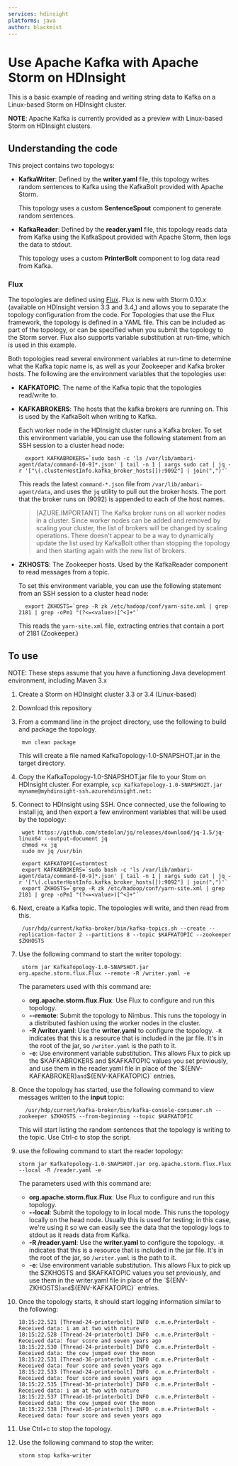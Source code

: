 ```yaml
---
services: hdinsight
platforms: java
author: blackmist
---
```


# Use Apache Kafka with Apache Storm on HDInsight

This is a basic example of reading and writing string data to Kafka on a Linux-based Storm on HDInsight cluster.

__NOTE__: Apache Kafka is currently provided as a preview with Linux-based Storm on HDInsight clusters.

## Understanding the code

This project contains two topologys:

* __KafkaWriter__: Defined by the __writer.yaml__ file, this topology writes random sentences to Kafka using the KafkaBolt provided with Apache Storm.

    This topology uses a custom __SentenceSpout__ component to generate random sentences.

* __KafkaReader__: Defined by the __reader.yaml__ file, this topology reads data from Kafka using the KafkaSpout provided with Apache Storm, then logs the data to stdout.

    This topology uses a custom __PrinterBolt__ component to log data read from Kafka.

### Flux

The topologies are defined using [Flux](https://storm.apache.org/releases/0.10.0/flux.html). Flux is new with Storm 0.10.x (available on HDInsight version 3.3 and 3.4,) and allows you to separate the topology configuration from the code. For Topologies that use the Flux framework, the topology is defined in a YAML file. This can be included as part of the topology, or can be specified when you submit the topology to the Storm server. Flux also supports variable substitution at run-time, which is used in this example.

Both topologies read several environment variables at run-time to determine what the Kafka topic name is, as well as your Zookeeper and Kafka broker hosts. The following are the environment variables that the topologies use:

* __KAFKATOPIC__: The name of the Kafka topic that the topologies read/write to.
* __KAFKABROKERS__: The hosts that the kafka brokers are running on. This is used by the KafkaBolt when writing to Kafka.

    Each worker node in the HDInsight cluster runs a Kafka broker. To set this environment variable, you can use the following statement from an SSH session to a cluster head node:

        export KAFKABROKERS=`sudo bash -c 'ls /var/lib/ambari-agent/data/command-[0-9]*.json' | tail -n 1 | xargs sudo cat | jq -r '["\(.clusterHostInfo.kafka_broker_hosts[]):9092"] | join(",")'`

    This reads the latest `command-*.json` file from `/var/lib/ambari-agent/data`, and uses the `jq` utility to pull out the broker hosts. The port that the broker runs on (9092) is appended to each of the host names.

    > [AZURE.IMPORTANT] The Kafka broker runs on all worker nodes in a cluster. Since worker nodes can be added and removed by scaling your cluster, the list of brokers will be changed by scaling operations. There doesn't appear to be a way to dynamically update the list used by KafkaBolt other than stopping the topology and then starting again with the new list of brokers.

* __ZKHOSTS__: The Zookeeper hosts. Used by the KafkaReader component to read messages from a topic.

    To set this environment variable, you can use the following statement from an SSH session to a cluster head node:

        export ZKHOSTS=`grep -R zk /etc/hadoop/conf/yarn-site.xml | grep 2181 | grep -oPm1 "(?<=<value>)[^<]+"`
    
    This reads the `yarn-site.xml` file, extracting entries that contain a port of 2181 (Zookeeper.)

## To use

NOTE: These steps assume that you have a functioning Java development environment, including Maven 3.x

1. Create a Storm on HDInsight cluster 3.3 or 3.4 (Linux-based)

2. Download this repository

4. From a command line in the project directory, use the following to build and package the topology.

        mvn clean package

    This will create a file named KafkaTopology-1.0-SNAPSHOT.jar in the target directory.

5. Copy the KafkaTopology-1.0-SNAPSHOT.jar file to your Stom on HDInsight cluster. For example, `scp KafkaTopology-1.0-SNAPSHOZT.jar myname@myhdinsight-ssh.azurehdinsight.net:`

6. Connect to HDInsight using SSH. Once connected, use the following to install jq, and then export a few environment variables that will be used by the topology:

        wget https://github.com/stedolan/jq/releases/download/jq-1.5/jq-linux64 --output-document jq
        chmod +x jq
        sudo mv jq /usr/bin

        export KAFKATOPIC=stormtest
        export KAFKABROKERS=`sudo bash -c 'ls /var/lib/ambari-agent/data/command-[0-9]*.json' | tail -n 1 | xargs sudo cat | jq -r '["\(.clusterHostInfo.kafka_broker_hosts[]):9092"] | join(",")'`
        export ZKHOSTS=`grep -R zk /etc/hadoop/conf/yarn-site.xml | grep 2181 | grep -oPm1 "(?<=<value>)[^<]+"`

7. Next, create a Kafka topic. The topologies will write, and then read from this.

        /usr/hdp/current/kafka-broker/bin/kafka-topics.sh --create --replication-factor 2 --partitions 8 --topic $KAFKATOPIC --zookeeper $ZKHOSTS

8. Use the following command to start the writer topology:

        storm jar KafkaTopology-1.0-SNAPSHOT.jar org.apache.storm.flux.Flux --remote -R /writer.yaml -e

    The parameters used with this command are:

    * __org.apache.storm.flux.Flux__: Use Flux to configure and run this topology.
    * __--remote__: Submit the topology to Nimbus. This runs the topology in a distributed fashion using the worker nodes in the cluster.
    * __-R /writer.yaml__: Use the __writer.yaml__ to configure the topology. `-R` indicates that this is a resource that is included in the jar file. It's in the root of the jar, so `/writer.yaml` is the path to it.
    * __-e__: Use environment variable substitution. This allows Flux to pick up the $KAFKABROKERS and $KAFKATOPIC values you set previously, and use them in the reader.yaml file in place of the `${ENV-KAFKABROKER}` and `${ENV-KAFKATOPIC}` entries.

9. Once the topology has started, use the following command to view messages written to the __input__ topic:

         /usr/hdp/current/kafka-broker/bin/kafka-console-consumer.sh --zookeeper $ZKHOSTS --from-beginning --topic $KAFKATOPIC

    This will start listing the random sentences that the topology is writing to the topic. Use Ctrl-c to stop the script.

10. use the following command to start the reader topology:

        storm jar KafkaTopology-1.0-SNAPSHOT.jar org.apache.storm.flux.Flux --local -R /reader.yaml -e

    The parameters used with this command are:

    * __org.apache.storm.flux.Flux__: Use Flux to configure and run this topology.
    * __--local__: Submit the topology to in local mode. This runs the topology locally on the head node. Usually this is used for testing; in this case, we're using it so we can easily see the data that the topology logs to stdout as it reads data from Kafka.
    * __-R /reader.yaml__: Use the __writer.yaml__ to configure the topology. `-R` indicates that this is a resource that is included in the jar file. It's in the root of the jar, so `/writer.yaml` is the path to it.
    * __-e__: Use environment variable substitution. This allows Flux to pick up the $ZKHOSTS and $KAFKATOPIC values you set previously, and use them in the writer.yaml file in place of the `${ENV-ZKHOSTS}` and `${ENV-KAFKATOPIC}` entries.

11. Once the topology starts, it should start logging information similar to the following:

        18:15:22.521 [Thread-24-printerbolt] INFO  c.m.e.PrinterBolt - Received data: i am at two with nature
        18:15:22.528 [Thread-24-printerbolt] INFO  c.m.e.PrinterBolt - Received data: four score and seven years ago
        18:15:22.530 [Thread-24-printerbolt] INFO  c.m.e.PrinterBolt - Received data: the cow jumped over the moon
        18:15:22.531 [Thread-36-printerbolt] INFO  c.m.e.PrinterBolt - Received data: four score and seven years ago
        18:15:22.533 [Thread-24-printerbolt] INFO  c.m.e.PrinterBolt - Received data: four score and seven years ago
        18:15:22.535 [Thread-36-printerbolt] INFO  c.m.e.PrinterBolt - Received data: i am at two with nature
        18:15:22.537 [Thread-16-printerbolt] INFO  c.m.e.PrinterBolt - Received data: the cow jumped over the moon
        18:15:22.538 [Thread-16-printerbolt] INFO  c.m.e.PrinterBolt - Received data: four score and seven years ago

12. Use Ctrl+c to stop the topology.

13. Use the following command to stop the writer:

        storm stop kafka-writer
